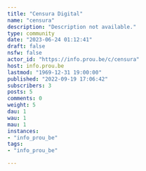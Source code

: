 ```yaml
---
title: "Censura Digital" 
name: "censura"
description: "Description not available."
type: community
date: "2023-06-24 01:12:41"
draft: false
nsfw: false
actor_id: "https://info.prou.be/c/censura"
host: info.prou.be
lastmod: "1969-12-31 19:00:00"
published: "2022-09-19 17:06:42"
subscribers: 3
posts: 5
comments: 0
weight: 5
dau: 1
wau: 1
mau: 1
instances:
- "info_prou_be"
tags: 
- "info_prou_be"

---
```


